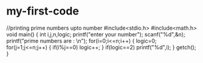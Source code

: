 # my-first-code
//printing prime numbers upto number
#include<stdio.h>
#include<math.h>
void main()
{
int i,j,n,logic;
printf("enter your number");
scanf("%d",&n);
printf("prime numbers are : \n");
for(i=0;i<=n;i++)
{
  logic=0;
  for(j=1;j<=n;j++)
  {
    if(i%j==0)
    logic++;
   }
  if(logic==2)
  printf("%d",i);
}
getch();
}
